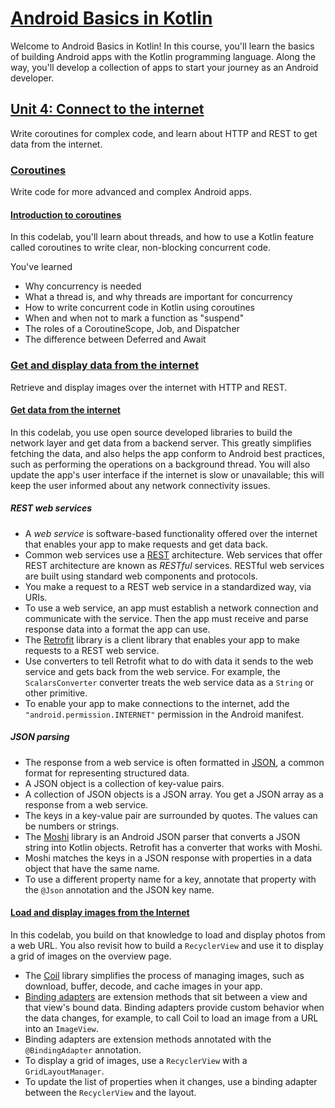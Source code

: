 # [Android Basics in Kotlin](https://developer.android.com/courses/android-basics-kotlin/course)

Welcome to Android Basics in Kotlin! In this course, you'll learn the basics of building Android apps with the Kotlin programming language. Along the way, you'll develop a collection of apps to start your journey as an Android developer.

## [Unit 4: Connect to the internet](https://developer.android.com/courses/android-basics-kotlin/unit-4)

Write coroutines for complex code, and learn about HTTP and REST to get data from the internet.

### [Coroutines](https://developer.android.com/courses/pathways/android-basics-kotlin-unit-4-pathway-1)

Write code for more advanced and complex Android apps.

#### [Introduction to coroutines](https://developer.android.com/codelabs/basic-android-kotlin-training-introduction-coroutines)

In this codelab, you'll learn about threads, and how to use a Kotlin feature called coroutines to write clear, non-blocking concurrent code.

You've learned

- Why concurrency is needed
- What a thread is, and why threads are important for concurrency
- How to write concurrent code in Kotlin using coroutines
- When and when not to mark a function as "suspend"
- The roles of a CoroutineScope, Job, and Dispatcher
- The difference between Deferred and Await

### [Get and display data from the internet](https://developer.android.com/courses/pathways/android-basics-kotlin-unit-4-pathway-2)

Retrieve and display images over the internet with HTTP and REST.

#### [Get data from the internet](https://developer.android.com/codelabs/basic-android-kotlin-training-getting-data-internet)

In this codelab, you use open source developed libraries to build the network layer and get data from a backend server. This greatly simplifies fetching the data, and also helps the app conform to Android best practices, such as performing the operations on a background thread. You will also update the app's user interface if the internet is slow or unavailable; this will keep the user informed about any network connectivity issues.

##### **REST web services**

- A *web service* is software-based functionality offered over the internet that enables your app to make requests and get data back.
- Common web services use a [REST](https://en.wikipedia.org/wiki/Representational_state_transfer) architecture. Web services that offer REST architecture are known as *RESTful* services. RESTful web services are built using standard web components and protocols.
- You make a request to a REST web service in a standardized way, via URIs.
- To use a web service, an app must establish a network connection and communicate with the service. Then the app must receive and parse response data into a format the app can use.
- The [Retrofit](https://square.github.io/retrofit/) library is a client library that enables your app to make requests to a REST web service.
- Use converters to tell Retrofit what to do with data it sends to the web service and gets back from the web service. For example, the `ScalarsConverter` converter treats the web service data as a `String` or other primitive.
- To enable your app to make connections to the internet, add the `"android.permission.INTERNET"` permission in the Android manifest.

##### **JSON parsing**

- The response from a web service is often formatted in [JSON](https://www.json.org/), a common format for representing structured data.
- A JSON object is a collection of key-value pairs.
- A collection of JSON objects is a JSON array. You get a JSON array as a response from a web service.
- The keys in a key-value pair are surrounded by quotes. The values can be numbers or strings.
- The [Moshi](https://github.com/square/moshi) library is an Android JSON parser that converts a JSON string into Kotlin objects. Retrofit has a converter that works with Moshi.
- Moshi matches the keys in a JSON response with properties in a data object that have the same name.
- To use a different property name for a key, annotate that property with the `@Json` annotation and the JSON key name.

#### [Load and display images from the Internet](https://developer.android.com/codelabs/basic-android-kotlin-training-internet-images)

In this codelab, you build on that knowledge to load and display photos from a web URL. You also revisit how to build a `RecyclerView` and use it to display a grid of images on the overview page.

- The [Coil](https://coil-kt.github.io/coil/) library simplifies the process of managing images, such as download, buffer, decode, and cache images in your app.
- [Binding adapters](https://developer.android.com/topic/libraries/data-binding/binding-adapters) are extension methods that sit between a view and that view's bound data. Binding adapters provide custom behavior when the data changes, for example, to call Coil to load an image from a URL into an `ImageView`.
- Binding adapters are extension methods annotated with the `@BindingAdapter` annotation.
- To display a grid of images, use a `RecyclerView` with a `GridLayoutManager`.
- To update the list of properties when it changes, use a binding adapter between the `RecyclerView` and the layout.